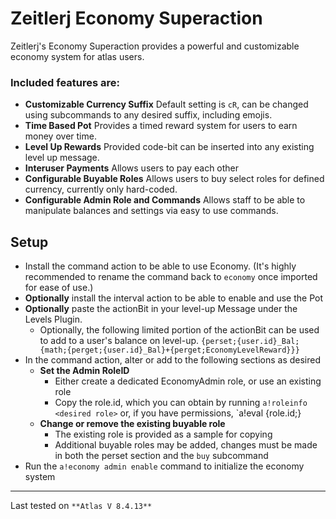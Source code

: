 # Zeitlerj Economy Superaction

Zeitlerj's Economy Superaction provides a powerful and customizable economy system for atlas users. 

### Included features are:
* **Customizable Currency Suffix** Default setting is `cR`, can be changed using subcommands to any desired suffix, including emojis.
* **Time Based Pot** Provides a timed reward system for users to earn money over time.
* **Level Up Rewards** Provided code-bit can be inserted into any existing level up message.
* **Interuser Payments** Allows users to pay each other
* **Configurable Buyable Roles** Allows users to buy select roles for defined currency, currently only hard-coded.
* **Configurable Admin Role and Commands** Allows staff to be able to manipulate balances and settings via easy to use commands.

## Setup

* Install the command action to be able to use Economy. (It's highly recommended to rename the command back to `economy` once imported for ease of use.)
* **Optionally** install the interval action to be able to enable and use the Pot
* **Optionally** paste the actionBit in your level-up Message under the Levels Plugin.
    * Optionally, the following limited portion of the actionBit can be used to add to a user's balance on level-up.
      `{perset;{user.id}_Bal;{math;{perget;{user.id}_Bal}+{perget;EconomyLevelReward}}}`
* In the command action, alter or add to the following sections as desired
  * **Set the Admin RoleID**
    * Either create a dedicated EconomyAdmin role, or use an existing role
    * Copy the role.id, which you can obtain by running `a!roleinfo <desired role>` or, if you have permissions, `a!eval {role.id;<desired role>}
  * **Change or remove the existing buyable role**
    * The existing role is provided as a sample for copying
    * Additional buyable roles may be added, changes must be made in both the perset section and the `buy` subcommand
* Run the `a!economy admin enable` command to initialize the economy system

----

Last tested on `**Atlas V 8.4.13**`
